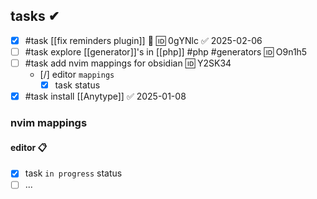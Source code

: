 ## tasks ✔
- [x] #task [[fix reminders plugin]] 🔽 🆔 0gYNlc ✅ 2025-02-06
- [ ] #task explore [[generator]]'s in [[php]] #php #generators 🆔 O9n1h5
- [ ] #task add nvim mappings for obsidian 🆔 Y2SK34
	- [/] editor `mappings`
		- [x] task status
- [x] #task install [[Anytype]] ✅ 2025-01-08

### nvim mappings 
#### editor 📋
- [x] task `in progress` status
- [ ] ...
